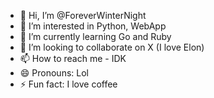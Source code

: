 - 👋 Hi, I’m @ForeverWinterNight
- 👀 I’m interested in Python, WebApp
- 🌱 I’m currently learning Go and Ruby
- 💞️ I’m looking to collaborate on X (I love Elon)
- 📫 How to reach me - IDK
- 😄 Pronouns: Lol
- ⚡ Fun fact: I love coffee

<!---
ForeverWinterNight/ForeverWinterNight is a ✨ special ✨ repository because its `README.md` (this file) appears on your GitHub profile.
You can click the Preview link to take a look at your changes.
--->
